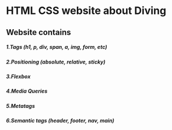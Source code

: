 # HTML CSS website about Diving

## Website contains

##### 1.Tags (h1, p, div, span, a, img, form, etc)

##### 2.Positioning (absolute, relative, sticky)

##### 3.Flexbox

##### 4.Media Queries

##### 5.Metatags

##### 6.Semantic tags (header, footer, nav, main)
